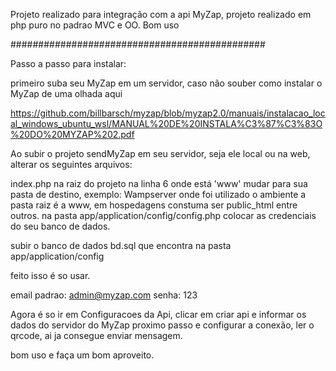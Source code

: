 Projeto realizado para integração com a api MyZap, projeto realizado em php puro no padrao MVC e OO. Bom uso

##############################################

Passo a passo para instalar:

primeiro suba seu MyZap em um servidor, caso não souber como instalar o MyZap de uma olhada aqui

https://github.com/billbarsch/myzap/blob/myzap2.0/manuais/instalacao_local_windows_ubuntu_wsl/MANUAL%20DE%20INSTALA%C3%87%C3%83O%20DO%20MYZAP%202.pdf

Ao subir o projeto sendMyZap em seu servidor, seja ele local ou na web, alterar os seguintes arquivos:

index.php na raiz do projeto na linha 6 onde está 'www' mudar para sua pasta de destino, exemplo: Wampserver onde foi utilizado o ambiente a pasta raiz é a www, em hospedagens constuma ser public_html entre outros.
na pasta app/application/config/config.php colocar as credenciais do seu banco de dados.

subir o banco de dados bd.sql que encontra na pasta app/application/config

feito isso é so usar.

email padrao: admin@myzap.com senha: 123

Agora é so ir em Configuracoes da Api, clicar em criar api e informar os dados do servidor do MyZap proximo passo e configurar a conexão, ler o qrcode, ai ja consegue enviar mensagem.

bom uso e faça um bom aproveito.